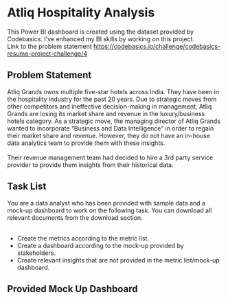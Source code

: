# Atliq Hospitality Analysis
This Power BI dashboard is created using the dataset provided by Codebasics. I've enhanced my BI skills by working on this project.<br>
Link to the problem statement https://codebasics.io/challenge/codebasics-resume-project-challenge/4  <br>

## Problem Statement

Atliq Grands owns multiple five-star hotels across India. They have been in the hospitality industry for the past 20 years. Due to strategic moves from other competitors and ineffective decision-making in management, Atliq Grands are losing its market share and revenue in the luxury/business hotels category. As a strategic move, the managing director of Atliq Grands wanted to incorporate “Business and Data Intelligence” in order to regain their market share and revenue. However, they do not have an in-house data analytics team to provide them with these insights.<br>
<br>
Their revenue management team had decided to hire a 3rd party service provider to provide them insights from their historical data.

## Task List

You are a data analyst who has been provided with sample data and a mock-up dashboard to work on the following task. You can download all relevant documents from the download section.<br>
<br>
- Create the metrics according to the metric list.
- Create a dashboard according to the mock-up provided by stakeholders.
- Create relevant insights that are not provided in the metric list/mock-up dashboard.

## Provided Mock Up Dashboard
